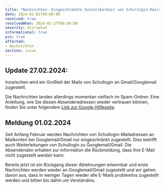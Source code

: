 ```yaml
---
title: "Nachrichten: Eingeschränkte Zustellbarkeit von Schullogin-Mails an Googlemail/Gmail (01.02.2024)"
date: 2024-02-01T00:00:00
resolved: true
resolvedWhen: 2024-02-27T08:00:00
severity: disrupted
informational: true
pin: true 
affected:
- Nachrichten
section: issue
---
```


## Update 27.02.2024:

Inzwischen wird ein Großteil der Mails von Schullogin an Gmail/Googlemail zugestellt. 

Die Nachrichten landen allerdings momentan vielfach im Spam-Ordner. Eine Anleitung, wie Sie diesen Absenderadressen wieder vertrauen können, finden Sie unter folgendem [Link zur Google-Hilfeseite](https://support.google.com/mail/answer/1366858?hl=de&sjid=6139777188801037813-EU#unmark_spam).

## Meldung 01.02.2024

Seit Anfang Februar werden Nachrichten von Schullogin-Mailadressen an Mailkonten bei Googlemail/Gmail nur eingeschränkt zugestellt. Dies betrifft auch Weiterleitungen von Schullogin zu Googlemail/Gmail. Die Absendenden erhalten zur Information die Rückmeldung, dass ihre E-Mail nicht zugestellt werden kann. 

Bereits jetzt ist ein Rückgang dieser Ablehnungen erkennbar und erste Nachrichten werden wieder an Googlemail/Gmail zugestellt und wir gehen davon aus, dass in weniger Tagen wieder alle E-Mails problemlos zugestellt werden und bitten bis dahin um Verständnis.
